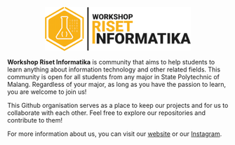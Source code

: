 <p align="center">

<picture>
  <source media="(prefers-color-scheme: dark)" srcset="https://raw.githubusercontent.com/wrideveloper/.github/main/profile/wri-logo-dark-compressed.png">
  <img alt="Workshop Riset Informatika" src="https://raw.githubusercontent.com/wrideveloper/.github/main/profile/wri-logo-light-compressed.png" height="100">
</picture>

</p>

**Workshop Riset Informatika** is community that aims to help students to learn anything about information technology and other related fields.
This community is open for all students from any major in State Polytechnic of Malang. Regardless of your major,
as long as you have the passion to learn, you are welcome to join us!

This Github organisation serves as a place to keep our projects and for us to collaborate with each other. Feel free
to explore our repositories and contribute to them!

For more information about us, you can visit our [website](https://wridev.id) or our [Instagram](https://instagram.com/wripolinema).
